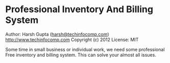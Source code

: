Professional Inventory And Billing System
=========================================

Author: Harsh Gupta (harsh@techinfocomp.com)
http://www.techinfocomp.com
Copyright (c) 2012
License: MIT

Some time in small business or individual work, we need some professional Free inventory and billing system. This can solve your almost all issues.

